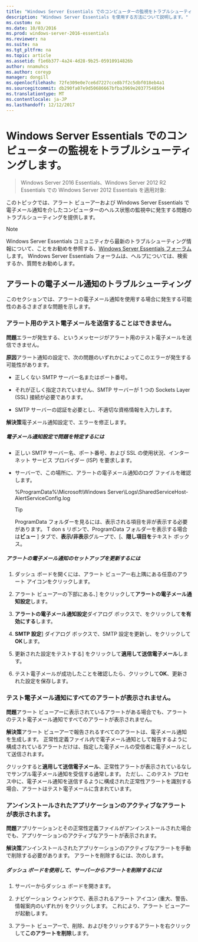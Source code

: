 ```yaml
---
title: "Windows Server Essentials でのコンピューターの監視をトラブルシューティングします。"
description: "Windows Server Essentials を使用する方法について説明します。"
ms.custom: na
ms.date: 10/03/2016
ms.prod: windows-server-2016-essentials
ms.reviewer: na
ms.suite: na
ms.tgt_pltfrm: na
ms.topic: article
ms.assetid: f1e6b377-4a24-4d28-9b25-05910914826b
author: nnamuhcs
ms.author: coreyp
manager: dongill
ms.openlocfilehash: 72fe309e0e7ce6d7227cce8b7f2c5dbf018eb4a1
ms.sourcegitcommit: db290fa07e9d50686667bfba3969e20377548504
ms.translationtype: MT
ms.contentlocale: ja-JP
ms.lasthandoff: 12/12/2017
---
```

# <a name="troubleshoot-computer-monitoring-in-windows-server-essentials"></a>Windows Server Essentials でのコンピューターの監視をトラブルシューティングします。

>Windows Server 2016 Essentials、Windows Server 2012 R2 Essentials での Windows Server 2012 Essentials を適用対象:

このトピックでは、アラート ビューアーおよび Windows Server Essentials で電子メール通知を介したコンピューターのヘルス状態の監視中に発生する問題のトラブルシューティングを提供します。  
  
> [!NOTE]
>  Windows Server Essentials コミュニティから最新のトラブルシューティング情報について、ことをお勧めを参照する、[Windows Server Essentials フォーラム](https://social.technet.microsoft.com/Forums/winserveressentials/threads)します。 Windows Server Essentials フォーラムは、ヘルプについては、検索するか、質問をお勧めします。  
  
##  <a name="BKMK_TS"></a>アラートの電子メール通知のトラブルシューティング  
 このセクションでは、アラートの電子メール通知を使用する場合に発生する可能性のあるさまざまな問題を示します。  
  
### <a name="cannot-send-the-test-email-for-the-alert"></a>アラート用のテスト電子メールを送信することはできません。  
 **問題**エラーが発生する、というメッセージがアラート用のテスト電子メールを送信できません。  
  
 **原因**アラート通知の設定で、次の問題のいずれかによってこのエラーが発生する可能性があります。  
  
-   正しくない SMTP サーバー名またはポート番号。  
  
-   それが正しく指定されていません、SMTP サーバーが 1 つの Sockets Layer (SSL) 接続が必要であります。  
  
-   SMTP サーバーの認証を必要とし、不適切な資格情報を入力します。  
  
 **解決策**電子メール通知設定で、エラーを修正します。  
  
##### <a name="to-identify-issues-in-your-email-notification-settings"></a>電子メール通知設定で問題を特定するには  
  
-   正しい SMTP サーバー名、ポート番号、および SSL の使用状況、インターネット サービス プロバイダー (ISP) を要求します。  
  
-   サーバーで、この場所に、アラートの電子メール通知のログ ファイルを確認します。  
  
     %ProgramData%\Microsoft\Windows Server\Logs\SharedServiceHost-AlertServiceConfig.log  
  
    > [!TIP]
    >  ProgramData フォルダーを見るには、表示される項目を非が表示する必要があります。 T don s リボンで、ProgramData フォルダーを表示する場合は**ビュー** ] タブで、**表示/非表示**グループで、[、**隠し項目を**テキスト ボックス。  
  
##### <a name="to-update-your-email-notification-setup-for-alerts"></a>アラートの電子メール通知のセットアップを更新するには  
  
1.  ダッシュ ボードを開くには、アラート ビューアー右上隅にある任意のアラート アイコンをクリックします。  
  
2.  アラート ビューアーの下部にある、] をクリックして**アラートの電子メール通知設定**します。  
  
3.  **アラートの電子メール通知設定**ダイアログ ボックスで、をクリックして**を有効にする**します。  
  
4.  **SMTP 設定**] ダイアログ ボックスで、SMTP 設定を更新し、をクリックして**OK**します。  
  
5.  更新された設定をテストする] をクリックして**適用して送信電子メール**します。  
  
6.  テスト電子メールが成功したことを確認したら、クリックして**OK**、更新された設定を保存します。  
  
### <a name="test-email-notification-does-not-list-any-alerts"></a>テスト電子メール通知にすべてのアラートが表示されません。  
 **問題**アラート ビューアーに表示されているアラートがある場合でも、アラートのテスト電子メール通知ですべてのアラートが表示されません。  
  
 **解決策**アラート ビューアーで報告されるすべてのアラートは、電子メール通知を生成します。 正常性定義ファイル内で電子メール通知として報告するように構成されているアラートだけは、指定した電子メールの受信者に電子メールとして送信されます。  
  
 クリックすると**適用して送信電子メール**、正常性アラートが表示されているなしでサンプル電子メール通知を受信する通常します。 ただし、このテスト プロセス中に、電子メール通知を送信するように構成された正常性アラートを識別する場合、アラートはテスト電子メールに含まれています。  
  
### <a name="active-alerts-are-displayed-for-an-uninstalled-application"></a>アンインストールされたアプリケーションのアクティブなアラートが表示されます。  
 **問題**アプリケーションとその正常性定義ファイルがアンインストールされた場合でも、アプリケーションのアクティブなアラートが表示されます。  
  
 **解決策**アンインストールされたアプリケーションのアクティブなアラートを手動で削除する必要があります。 アラートを削除するには、次のします。  
  
##### <a name="to-delete-an-alert-from-the-server-by-using-the-dashboard"></a>ダッシュ ボードを使用して、サーバーからアラートを削除するには  
  
1.  サーバーからダッシュ ボードを開きます。  
  
2.  ナビゲーション ウィンドウで、表示されるアラート アイコン (重大、警告、情報案内のいずれか) をクリックします。 これにより、アラート ビューアーが起動します。  
  
3.  アラート ビューアーで、削除、およびをクリックするアラートを右クリックして**このアラートを削除**します。
